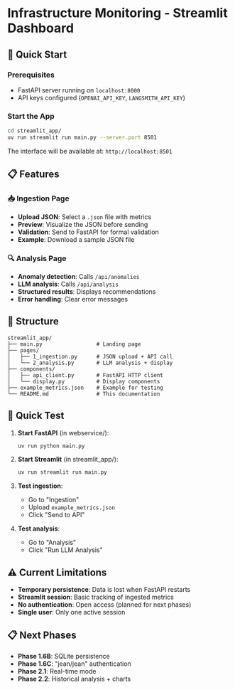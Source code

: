 # Infrastructure Monitoring - Streamlit Dashboard

## 🚀 Quick Start

### Prerequisites
- FastAPI server running on `localhost:8000`
- API keys configured (`OPENAI_API_KEY`, `LANGSMITH_API_KEY`)

### Start the App
```bash
cd streamlit_app/
uv run streamlit run main.py --server.port 8501
```

The interface will be available at: `http://localhost:8501`

## 📋 Features

### 📥 Ingestion Page
- **Upload JSON**: Select a `.json` file with metrics
- **Preview**: Visualize the JSON before sending
- **Validation**: Send to FastAPI for formal validation
- **Example**: Download a sample JSON file

### 🔍 Analysis Page
- **Anomaly detection**: Calls `/api/anomalies`
- **LLM analysis**: Calls `/api/analysis`
- **Structured results**: Displays recommendations
- **Error handling**: Clear error messages

## 📁 Structure

```
streamlit_app/
├── main.py                 # Landing page
├── pages/
│   ├── 1_ingestion.py      # JSON upload + API call
│   └── 2_analysis.py       # LLM analysis + display
├── components/
│   ├── api_client.py       # FastAPI HTTP client
│   └── display.py          # Display components
├── example_metrics.json    # Example for testing
└── README.md               # This documentation
```

## 🧪 Quick Test

1. **Start FastAPI** (in webservice/):
   ```bash
   uv run python main.py
   ```

2. **Start Streamlit** (in streamlit_app/):
   ```bash
   uv run streamlit run main.py
   ```

3. **Test ingestion**:
   - Go to "Ingestion"
   - Upload `example_metrics.json`
   - Click "Send to API"

4. **Test analysis**:
   - Go to "Analysis"
   - Click "Run LLM Analysis"

## ⚠️ Current Limitations

- **Temporary persistence**: Data is lost when FastAPI restarts
- **Streamlit session**: Basic tracking of ingested metrics
- **No authentication**: Open access (planned for next phases)
- **Single user**: Only one active session

## 📋 Next Phases

- **Phase 1.6B**: SQLite persistence
- **Phase 1.6C**: "jean/jean" authentication
- **Phase 2.1**: Real-time mode
- **Phase 2.2**: Historical analysis + charts 